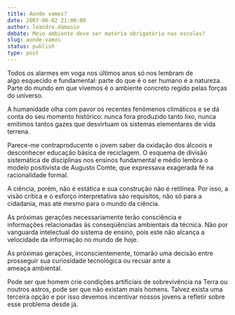 ```yaml
---
title: Aonde vamos?
date: 2007-06-02 21:00:00
author: leandro.damasio
debate: Meio ambiente deve ser matéria obrigatória nas escolas?
slug: aonde-vamos
status: publish 
type: post
---
```


  
  
Todos os alarmes em voga nos últimos anos só nos lembram de  
algo esquecido e fundamental: parte do que é o ser humano é a natureza. Parte do mundo em que vivemos é o ambiente concreto regido pelas forças do universo.   
  
A humanidade olha com pavor os recentes fenômenos climáticos e se dá conta do seu momento histórico: nunca fora produzido tanto lixo, nunca emitimos tantos gazes que desvirtuam os sistemas elementares de vida terrena.  
  
Parece-me contraproducente o jovem saber da oxidação dos álcoois e desconhecer educação básica de reciclagem. O esquema de divisão sistemática de disciplinas nos ensinos fundamental e médio lembra o modelo positivista de Augusto Comte, que expressava exagerada fé na racionalidade formal.  
  
 A ciência, porém, não é estática e sua construção não é retilínea. Por isso, a visão crítica e o esforço interpretativa são requisitos, não só para a cidadania, mas até mesmo para o mundo da ciência.   
  
As próximas gerações necessariamente terão consciência e  
informações relacionadas às conseqüências ambientais da técnica. Não por vanguarda intelectual do sistema de ensino, pois este não alcança a velocidade da informação no mundo de hoje.   
  
As próximas gerações, inconscientemente, tomarão uma decisão entre prosseguir sua curiosidade tecnológica ou recuar ante a  
ameaça ambiental.   
  
Pode ser que homem crie condições artificiais de sobrevivência na Terra ou noutros astros, pode ser que não existam mais homens. Talvez exista uma terceira opção e por isso devemos incentivar nossos jovens a refletir sobre esse problema desde já.
